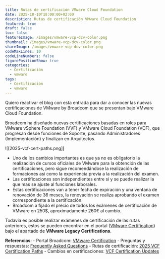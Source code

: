 ```yaml
---
title: Rutas de certificación VMware Cloud Foundation
date: 2025-10-10T18:00:00+02:00
description: Rutas de certificación VMware Cloud Foundation
featured: true
draft: false
toc: false
featureImage: /images/vmware-vcp-dcv-color.png
thumbnail: /images/vmware-vcp-dcv-color.png
shareImage: /images/vmware-vcp-dcv-color.png
codeMaxLines: 10
codeLineNumbers: false
figurePositionShow: true
categories:
  - Certificación
  - vmware
tags:
  - Certificación
  - vmware
---
```

Quiero reactivar el blog con esta entrada para dar a conocer las nuevas certificaciones de VMware by Broadcom que se presentan bajo VMware Cloud Foundation.

Broadcom ha diseñado nuevas certificaciones basadas en roles para VMware vSphere Foundation (VVF) y VMware Cloud Foundation (VCF), que progresan desde funciones de Soporte, pasando Administradores (Implementación) y finalizan en Arquitectos.

![[2025-vcf-cert-paths.png]]

- Uno de los cambios importantes es que ya no es obligatorio la realización de cursos oficiales de VMware para la obtención de las certificaciones, pero sigue recomendándose la realización de formaciones así como la experiencia previa a la realización del examen.
- Las certificaciones son independientes entre si y se puede realizar la que mas se ajuste al funciones laborales.
- Estas certificaciones van a tener fecha de expiración y una ventana de renovación de 36 meses, la renovación se realiza aprobando el examen correspondiente a la certificación.
- Broadcom a fijado el precio de todos los exámenes de certificación de VMware en 250$, aproximadamente 260€ al cambio.

Todavía es posible realizar exámenes de certificación de las rutas anteriores, estos se pueden encontrar en el portal ([VMware Certification](https://www.broadcom.com/support/education/vmware/certification)) bajo el apartado de **VMware Legacy Certifications**.


**Referencias**:
	- Portal Broadcom: [VMware Certification](https://www.broadcom.com/support/education/vmware/certification)
	- Preguntas y respuestas: [Frequently Asked Questions](https://docs.broadcom.com/doc/vmw-certification-faqs)
	- Rutas de certificación: [2025 VCF Certification Paths](https://docs.broadcom.com/doc/vmw-certification-paths)
	- Cambios en certificaciones: [VCF Certification Updates](https://blogs.vmware.com/cloud-foundation/2025/07/29/vcf-certification-updates-a-streamlined-path-to-private-cloud-expertise/)
